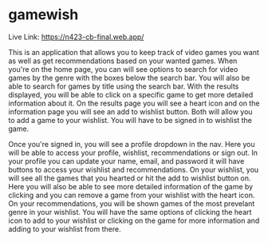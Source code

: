 # gamewish

Live Link: https://n423-cb-final.web.app/

This is an application that allows you to keep track of video games you want as well as get recommendations based on your wanted games. When you're on the home page, you can will see options to search for video games by the genre with the boxes below the search bar. You will also be able to search for games by title using the search bar. With the results displayed, you will be able to click on a specific game to get more detailed information about it. On the results page you will see a heart icon and on the information page you will see an add to wishlist button. Both will allow you to add a game to your wishlist. You will have to be signed in to wishlist the game.

Once you're signed in, you will see a profile dropdown in the nav. Here you will be able to access your profile, wishlist, recommendations or sign out. In your profile you can update your name, email, and password it will have buttons to access your wishlist and recommendations. On your wishlist, you will see all the games that you hearted or hit the add to wishlist button on. Here you will also be able to see more detailed information of the game by clicking and you can remove a game from your wishlist with the heart icon. On your recommendations, you will be shown games of the most prevelant genre in your wishlist. You will have the same options of clicking the heart icon to add to your wishlist or clicking on the game for more information and adding to your wishlist from there.
